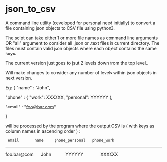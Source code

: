# json_to_csv

A command line utility (developed for personal need initially) to convert a file containing json objects to CSV file using python3.

The scipt can take either 1 or more file names as command line arguments OR "all" argument to consider all .json or .text files in current directory. The files must contain valid json objects where each object contains the same keys.

The current version just goes to jsut 2 levels down from the top level.. 

Will make changes to consider any number of levels within json objects in next version.

Eg: 
{
"name" : "John",

"phone" : { "work": XXXXXX, "personal": YYYYYY },

"email" : "foo@bar.com"

}

will be processed by the program where the output CSV is ( with keys as column names in ascending order ) :


     email       name     phone_personal   phone_work
--------------------------------------------------------------------
  foo.bar@com &nbsp;&nbsp;&nbsp;&nbsp;        John &nbsp;&nbsp;&nbsp;&nbsp;&nbsp;&nbsp; &nbsp;&nbsp;&nbsp;       YYYYYY &nbsp;   &nbsp;&nbsp;&nbsp;&nbsp;&nbsp;&nbsp;&nbsp;              &nbsp;&nbsp; XXXXXX
